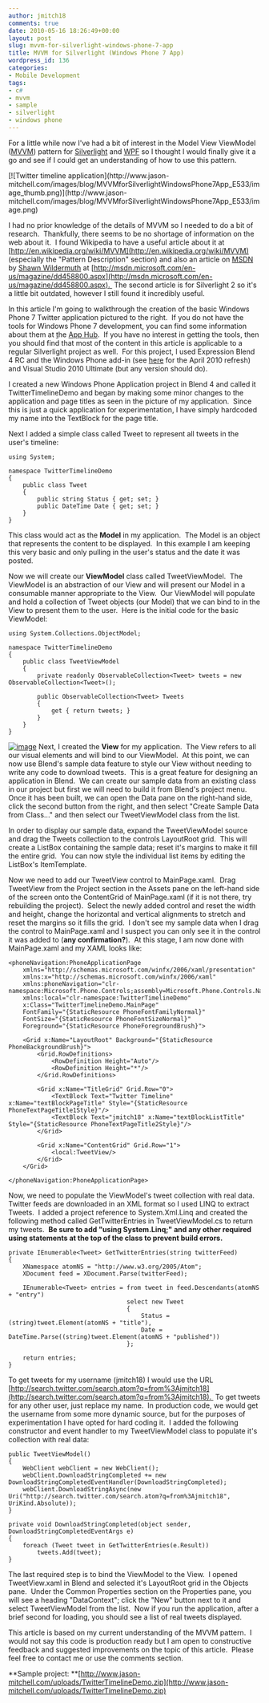 ```yaml
---
author: jmitch18
comments: true
date: 2010-05-16 18:26:49+00:00
layout: post
slug: mvvm-for-silverlight-windows-phone-7-app
title: MVVM for Silverlight (Windows Phone 7 App)
wordpress_id: 136
categories:
- Mobile Development
tags:
- c#
- mvvm
- sample
- silverlight
- windows phone
---
```


For a little while now I've had a bit of interest in the Model View ViewModel ([MVVM](http://en.wikipedia.org/wiki/MVVM)) pattern for [Silverlight](http://www.silverlight.net) and [WPF](http://msdn.microsoft.com/en-us/library/ms754130.aspx) so I thought I would finally give it a go and see if I could get an understanding of how to use this pattern.


<!-- more -->[![Twitter timeline application](http://www.jason-mitchell.com/images/blog/MVVMforSilverlightWindowsPhone7App_E533/image_thumb.png)](http://www.jason-mitchell.com/images/blog/MVVMforSilverlightWindowsPhone7App_E533/image.png)


I had no prior knowledge of the details of MVVM so I needed to do a bit of research.  Thankfully, there seems to be no shortage of information on the web about it.  I found Wikipedia to have a useful article about it at [http://en.wikipedia.org/wiki/MVVM](http://en.wikipedia.org/wiki/MVVM) (especially the "Pattern Description" section) and also an article on [MSDN](http://msdn.microsoft.com/) by [Shawn Wildermuth](http://wildermuth.com/) at [http://msdn.microsoft.com/en-us/magazine/dd458800.aspx](http://msdn.microsoft.com/en-us/magazine/dd458800.aspx).  The second article is for Silverlight 2 so it's a little bit outdated, however I still found it incredibly useful.




In this article I'm going to walkthrough the creation of the basic Windows Phone 7 Twitter application pictured to the right.  If you do not have the tools for Windows Phone 7 development, you can find some information about them at [t](http://developer.windowsphone.com)he [App Hub](http://create.msdn.com).  If you have no interest in getting the tools, then you should find that most of the content in this article is applicable to a regular Silverlight project as well.  For this project, I used Expression Blend 4 RC and the Windows Phone add-in (see [here](http://electricbeach.org/?p=671) for the April 2010 refresh) and Visual Studio 2010 Ultimate (but any version should do).




I created a new Windows Phone Application project in Blend 4 and called it TwitterTimelineDemo and began by making some minor changes to the application and page titles as seen in the picture of my application.  Since this is just a quick application for experimentation, I have simply hardcoded my name into the TextBlock for the page title.




Next I added a simple class called Tweet to represent all tweets in the user's timeline:




    
    using System;
    
    namespace TwitterTimelineDemo
    {
        public class Tweet
        {
            public string Status { get; set; }
            public DateTime Date { get; set; }
        }
    }




This class would act as the **Model** in my application.  The Model is an object that represents the content to be displayed.  In this example I am keeping this very basic and only pulling in the user's status and the date it was posted.




Now we will create our **ViewModel** class called TweetViewModel.  The ViewModel is an abstraction of our View and will present our Model in a consumable manner appropriate to the View.  Our ViewModel will populate and hold a collection of Tweet objects (our Model) that we can bind to in the View to present them to the user.  Here is the initial code for the basic ViewModel:




    
    using System.Collections.ObjectModel;
    
    namespace TwitterTimelineDemo
    {
        public class TweetViewModel
        {
            private readonly ObservableCollection<Tweet> tweets = new ObservableCollection<Tweet>();
    
            public ObservableCollection<Tweet> Tweets
            {
                get { return tweets; }
            }
        }
    }




[![image](http://www.jason-mitchell.com/images/blog/MVVMforSilverlightWindowsPhone7App_E533/image_thumb_3.png)](http://www.jason-mitchell.com/images/blog/MVVMforSilverlightWindowsPhone7App_E533/image_3.png) Next, I created the **View** for my application.  The View refers to all our visual elements and will bind to our ViewModel.  At this point, we can now use Blend's sample data feature to style our View without needing to write any code to download tweets.  This is a great feature for designing an application in Blend.  We can create our sample data from an existing class in our project but first we will need to build it from Blend's project menu.  Once it has been built, we can open the Data pane on the right-hand side, click the second button from the right, and then select "Create Sample Data from Class..." and then select our TweetViewModel class from the list.




In order to display our sample data, expand the TweetViewModel source and drag the Tweets collection to the controls LayoutRoot grid.  This will create a ListBox containing the sample data; reset it's margins to make it fill the entire grid.  You can now style the individual list items by editing the ListBox's ItemTemplate.




Now we need to add our TweetView control to MainPage.xaml.  Drag TweetView from the Project section in the Assets pane on the left-hand side of the screen onto the ContentGrid of MainPage.xaml (if it is not there, try rebuilding the project).  Select the newly added control and reset the width and height, change the horizontal and vertical alignments to stretch and reset the margins so it fills the grid.  I don't see my sample data when I drag the control to MainPage.xaml and I suspect you can only see it in the control it was added to (**any confirmation?**).  At this stage, I am now done with MainPage.xaml and my XAML looks like:




    
    <phoneNavigation:PhoneApplicationPage
        xmlns="http://schemas.microsoft.com/winfx/2006/xaml/presentation"
        xmlns:x="http://schemas.microsoft.com/winfx/2006/xaml"
        xmlns:phoneNavigation="clr-namespace:Microsoft.Phone.Controls;assembly=Microsoft.Phone.Controls.Navigation"
        xmlns:local="clr-namespace:TwitterTimelineDemo"
        x:Class="TwitterTimelineDemo.MainPage"
        FontFamily="{StaticResource PhoneFontFamilyNormal}"
        FontSize="{StaticResource PhoneFontSizeNormal}"
        Foreground="{StaticResource PhoneForegroundBrush}">
    
        <Grid x:Name="LayoutRoot" Background="{StaticResource PhoneBackgroundBrush}">
            <Grid.RowDefinitions>
                <RowDefinition Height="Auto"/>
                <RowDefinition Height="*"/>
            </Grid.RowDefinitions>
    
            <Grid x:Name="TitleGrid" Grid.Row="0">
                <TextBlock Text="Twitter Timeline" x:Name="textBlockPageTitle" Style="{StaticResource PhoneTextPageTitle1Style}"/>
                <TextBlock Text="jmitch18" x:Name="textBlockListTitle" Style="{StaticResource PhoneTextPageTitle2Style}"/>
            </Grid>
    
            <Grid x:Name="ContentGrid" Grid.Row="1">
                <local:TweetView/>
            </Grid>
        </Grid>
    
    </phoneNavigation:PhoneApplicationPage>




Now, we need to populate the ViewModel's tweet collection with real data.  Twitter feeds are downloaded in an XML format so I used LINQ to extract Tweets.  I added a project reference to System.Xml.Linq and created the following method called GetTwitterEntries in TweetViewModel.cs to return my tweets.  **Be sure to add "using System.Linq;" and any other required using statements at the top of the class to prevent build errors.**




    
    private IEnumerable<Tweet> GetTwitterEntries(string twitterFeed)
    {
        XNamespace atomNS = "http://www.w3.org/2005/Atom";
        XDocument feed = XDocument.Parse(twitterFeed);
    
        IEnumerable<Tweet> entries = from tweet in feed.Descendants(atomNS + "entry")
                                     select new Tweet
                                     {
                                         Status = (string)tweet.Element(atomNS + "title"),
                                         Date = DateTime.Parse((string)tweet.Element(atomNS + "published"))
                                     };
    
        return entries;
    }




To get tweets for my username (jmitch18) I would use the URL [http://search.twitter.com/search.atom?q=from%3Ajmitch18](http://search.twitter.com/search.atom?q=from%3Ajmitch18).  To get tweets for any other user, just replace my name.  In production code, we would get the username from some more dynamic source, but for the purposes of experimentation I have opted for hard coding it.  I added the following constructor and event handler to my TweetViewModel class to populate it's collection with real data:




    
    public TweetViewModel()
    {
        WebClient webClient = new WebClient();
        webClient.DownloadStringCompleted += new DownloadStringCompletedEventHandler(DownloadStringCompleted);
        webClient.DownloadStringAsync(new Uri("http://search.twitter.com/search.atom?q=from%3Ajmitch18", UriKind.Absolute));
    }
    
    private void DownloadStringCompleted(object sender, DownloadStringCompletedEventArgs e)
    {
        foreach (Tweet tweet in GetTwitterEntries(e.Result))
            tweets.Add(tweet);
    }




The last required step is to bind the ViewModel to the View.  I opened TweetView.xaml in Blend and selected it's LayoutRoot grid in the Objects pane.  Under the Common Properties section on the Properties pane, you will see a heading "DataContext"; click the "New" button next to it and select TweetViewModel from the list.  Now if you run the application, after a brief second for loading, you should see a list of real tweets displayed.




This article is based on my current understanding of the MVVM pattern.  I would not say this code is production ready but I am open to constructive feedback and suggested improvements on the topic of this article.  Please feel free to contact me or use the comments section.


**Sample project: **[http://www.jason-mitchell.com/uploads/TwitterTimelineDemo.zip](http://www.jason-mitchell.com/uploads/TwitterTimelineDemo.zip)
